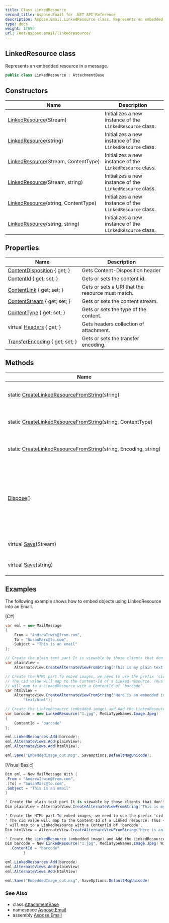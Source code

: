 ```yaml
---
title: Class LinkedResource
second_title: Aspose.Email for .NET API Reference
description: Aspose.Email.LinkedResource class. Represents an embedded resource in a message
type: docs
weight: 17690
url: /net/aspose.email/linkedresource/
---
```

## LinkedResource class

Represents an embedded resource in a message.

```csharp
public class LinkedResource : AttachmentBase
```

## Constructors

| Name | Description |
| --- | --- |
| [LinkedResource](linkedresource/#constructor)(Stream) | Initializes a new instance of the `LinkedResource` class. |
| [LinkedResource](linkedresource/#constructor_3)(string) | Initializes a new instance of the `LinkedResource` class. |
| [LinkedResource](linkedresource/#constructor_1)(Stream, ContentType) | Initializes a new instance of the `LinkedResource` class. |
| [LinkedResource](linkedresource/#constructor_2)(Stream, string) | Initializes a new instance of the `LinkedResource` class. |
| [LinkedResource](linkedresource/#constructor_4)(string, ContentType) | Initializes a new instance of the `LinkedResource` class. |
| [LinkedResource](linkedresource/#constructor_5)(string, string) | Initializes a new instance of the `LinkedResource` class. |

## Properties

| Name | Description |
| --- | --- |
| [ContentDisposition](../../aspose.email/linkedresource/contentdisposition/) { get; } | Gets Content-Disposition header |
| [ContentId](../../aspose.email/attachmentbase/contentid/) { get; set; } | Gets or sets the content id. |
| [ContentLink](../../aspose.email/linkedresource/contentlink/) { get; set; } | Gets or sets a URI that the resource must match. |
| [ContentStream](../../aspose.email/attachmentbase/contentstream/) { get; set; } | Gets or sets the content stream. |
| [ContentType](../../aspose.email/attachmentbase/contenttype/) { get; set; } | Gets or sets the type of the content. |
| virtual [Headers](../../aspose.email/attachmentbase/headers/) { get; } | Gets headers collection of attachment. |
| [TransferEncoding](../../aspose.email/attachmentbase/transferencoding/) { get; set; } | Gets or sets the transfer encoding. |

## Methods

| Name | Description |
| --- | --- |
| static [CreateLinkedResourceFromString](../../aspose.email/linkedresource/createlinkedresourcefromstring/#createlinkedresourcefromstring)(string) | Creates the linked resource from string. |
| static [CreateLinkedResourceFromString](../../aspose.email/linkedresource/createlinkedresourcefromstring/#createlinkedresourcefromstring_1)(string, ContentType) | Creates the linked resource from string. |
| static [CreateLinkedResourceFromString](../../aspose.email/linkedresource/createlinkedresourcefromstring/#createlinkedresourcefromstring_2)(string, Encoding, string) | Creates the linked resource from string. |
| [Dispose](../../aspose.email/attachmentbase/dispose/)() | Performs application-defined tasks associated with freeing, releasing, or resetting unmanaged resources. |
| virtual [Save](../../aspose.email/attachmentbase/save/)(Stream) | Saves the specified stream. |
| virtual [Save](../../aspose.email/attachmentbase/save/)(string) | Saves the specified file name. |

## Examples

The following example shows how to embed objects using LinkedResource into an Email.

[C#]

```csharp
var eml = new MailMessage
{
	From = "AndrewIrwin@from.com",
	To = "SusanMarc@to.com",
	Subject = "This is an email"
};

// Create the plain text part It is viewable by those clients that don't support HTML
var plainView =
	AlternateView.CreateAlternateViewFromString("This is my plain text content", null, "text/plain");

// Create the HTML part.To embed images, we need to use the prefix 'cid' in the img src value.
// The cid value will map to the Content-Id of a Linked resource. Thus <img src='cid:barcode'>
// will map to a LinkedResource with a ContentId of 'barcode'.
var htmlView =
	AlternateView.CreateAlternateViewFromString("Here is an embedded image.<img src=cid:barcode>", null,
		"text/html");

// Create the LinkedResource (embedded image) and Add the LinkedResource to the appropriate view
var barcode = new LinkedResource("1.jpg", MediaTypeNames.Image.Jpeg)
{
	ContentId = "barcode"
};

eml.LinkedResources.Add(barcode);
eml.AlternateViews.Add(plainView);
eml.AlternateViews.Add(htmlView);

eml.Save("EmbeddedImage_out.msg", SaveOptions.DefaultMsgUnicode);
```

[Visual Basic]

```csharp
Dim eml = New MailMessage With {
.From = "AndrewIrwin@from.com",
.[To] = "SusanMarc@to.com",
.Subject = "This is an email"
}

' Create the plain text part It is viewable by those clients that don't support HTML
Dim plainView = AlternateView.CreateAlternateViewFromString("This is my plain text content", Nothing, "text/plain")

' Create the HTML part.To embed images, we need to use the prefix 'cid' in the img src value.
' The cid value will map to the Content-Id of a Linked resource. Thus <img src='cid:barcode'>
' will map to a LinkedResource with a ContentId of 'barcode'.
Dim htmlView = AlternateView.CreateAlternateViewFromString("Here is an embedded image.<img src=cid:barcode>", Nothing, "text/html")

' Create the LinkedResource (embedded image) and Add the LinkedResource to the appropriate view
Dim barcode = New LinkedResource("1.jpg", MediaTypeNames.Image.Jpeg) With {
  .ContentId = "barcode"
		}

eml.LinkedResources.Add(barcode)
eml.AlternateViews.Add(plainView)
eml.AlternateViews.Add(htmlView)

eml.Save("EmbeddedImage_out.msg", SaveOptions.DefaultMsgUnicode)
```

### See Also

* class [AttachmentBase](../attachmentbase/)
* namespace [Aspose.Email](../../aspose.email/)
* assembly [Aspose.Email](../../)



